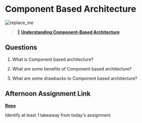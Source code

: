# Component Based Architecture

![replace_me](https://codeworks.blob.core.windows.net/public/assets/img/illustrations/placeholder.svg)

> **📖 [Understanding Component-Based Architecture](https://codeworksacademy.com/fs-student-guide/resources/wk6/01-Component-Based-Architecture)**

## Questions

1. What is Component based architecture?

2. What are some benefits of Component based architecture?

3. What are some drawbacks to Component based architecture?

## Afternoon Assignment Link

**[Repo](https://github.com/JWagstaff-Leon/<ASSIGNMENT_REPO>)**

Identify at least 1 takeaway from today's assignment

